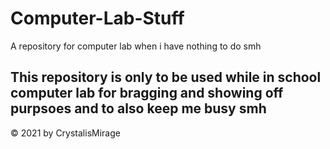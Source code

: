 # Computer-Lab-Stuff
A repository for computer lab when i have nothing to do smh

## This repository is only to be used while in school computer lab for bragging and showing off purpsoes and to also keep me busy smh
 © 2021 by CrystalisMirage
